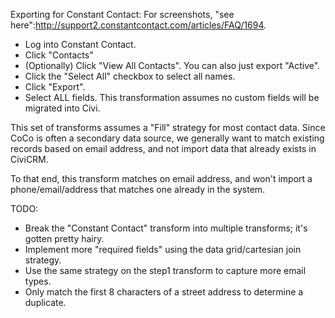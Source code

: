 Exporting for Constant Contact:
For screenshots, "see here":http://support2.constantcontact.com/articles/FAQ/1694.

* Log into Constant Contact.
* Click "Contacts"
* (Optionally) Click "View All Contacts".  You can also just export "Active".
* Click the "Select All" checkbox to select all names.
* Click "Export".
* Select ALL fields.  This transformation assumes no custom fields will be migrated into Civi.

This set of transforms assumes a "Fill" strategy for most contact data.  Since CoCo is often a secondary data source, we generally want to match existing records based on email address, and not import data that already exists in CiviCRM.

To that end, this transform matches on email address, and won't import a phone/email/address that matches one already in the system.

TODO:
* Break the "Constant Contact" transform into multiple transforms; it's gotten pretty hairy.
* Implement more "required fields" using the data grid/cartesian join strategy.  
* Use the same strategy on the step1 transform to capture more email types.
* Only match the first 8 characters of a street address to determine a duplicate.
